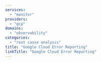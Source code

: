 ```yaml
---
services:
  - "monitor"
providers:
  - "gcp"
domains:
  - "observability"
categories:
  - "root cause analysis"
title: "Google Cloud Error Reporting"
linkTitle: "Google Cloud Error Reporting"
---
```

